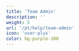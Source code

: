 ```yaml
---
title: 'Team Admin'
description: ''
weight: 5
url: '/pt/help/team-admin'
icon: 'user-plus'
color: bg-purple-100
---
```

